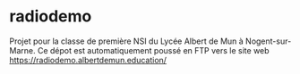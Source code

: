 # radiodemo

Projet pour la classe de première NSI du Lycée Albert de Mun à Nogent-sur-Marne.
Ce dépot est automatiquement poussé en FTP vers le site web <a href="https://radiodemo.albertdemun.education/" target="_blank">https://radiodemo.albertdemun.education/</a>
